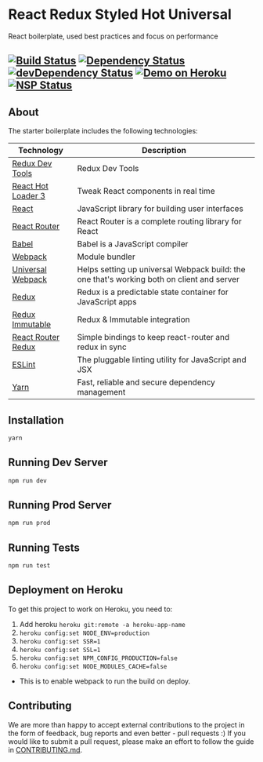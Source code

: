 # React Redux Styled Hot Universal
React boilerplate, used best practices and focus on performance

[![Build Status](https://travis-ci.org/wearepush/redux-starter.svg?branch=master&style=flat-square)](https://travis-ci.org/wearepush/redux-starter)
[![Dependency Status](https://david-dm.org/wearepush/redux-starter.svg?style=flat-square)](https://david-dm.org/wearepush/redux-starter)
[![devDependency Status](https://david-dm.org/wearepush/redux-starter/dev-status.svg?style=flat-square)](https://david-dm.org/wearepush/redux-starter?type=dev)
[![Demo on Heroku](https://img.shields.io/badge/demo-heroku-brightgreen.svg?style=flat-square)](https://wearepush-redux-starter.herokuapp.com/)
[![NSP Status](https://nodesecurity.io/orgs/push/projects/995b22bd-6b80-431e-801e-63995e4d36f4/badge)](https://nodesecurity.io/orgs/push/projects/995b22bd-6b80-431e-801e-63995e4d36f4)
---

## About

The starter boilerplate includes the following technologies:

| Technology                                                                                                                                                                                                                  | Description                                                     |
|-----------------------------------------------------------------------------------------------------------------------------------------------------------------------------------------------------------------------------|-----------------------------------------------------------------|
| [Redux Dev Tools](https://github.com/zalmoxisus/redux-devtools-extension)      | Redux Dev Tools |
| [React Hot Loader 3](https://github.com/gaearon/react-hot-loader)                 | Tweak React components in real time |
| [React](https://github.com/facebook/react)                                        | JavaScript library for building user interfaces  |
| [React Router](https://github.com/ReactTraining/react-router/tree/master/packages/react-router)                             | React Router is a complete routing library for React    |
| [Babel](http://babeljs.io)                                                        | Babel is a JavaScript compiler              |
| [Webpack](http://webpack.github.io)                                               | Module bundler                       |
| [Universal Webpack](https://www.npmjs.com/package/universal-webpack)              | Helps setting up universal Webpack build: the one that's working both on client and server                                                |
| [Redux](http://redux.js.org/)                                                     | Redux is a predictable state container for JavaScript apps                           |
| [Redux Immutable](https://github.com/gajus/redux-immutablejs)                     | Redux & Immutable integration                                                          |
| [React Router Redux](https://github.com/ReactTraining/react-router/tree/master/packages/react-router-redux)               | Simple bindings to keep react-router and redux in sync                                        |
| [ESLint](http://eslint.org)                                                       | The pluggable linting utility for JavaScript and JSX                                            |
| [Yarn](https://yarnpkg.com) | Fast, reliable and secure dependency management |

## Installation

```bash
yarn
```

## Running Dev Server

```bash
npm run dev
```

## Running Prod Server

```bash
npm run prod
```

## Running Tests

```bash
npm run test
```

## Deployment on Heroku

To get this project to work on Heroku, you need to:

1. Add heroku `heroku git:remote -a heroku-app-name`
2. `heroku config:set NODE_ENV=production`
3. `heroku config:set SSR=1`
4. `heroku config:set SSL=1`
5. `heroku config:set NPM_CONFIG_PRODUCTION=false`
6. `heroku config:set NODE_MODULES_CACHE=false`
  * This is to enable webpack to run the build on deploy.


## Contributing

We are more than happy to accept external contributions to the project in the form of feedback, bug reports and even better - pull requests :)
If you would like to submit a pull request, please make an effort to follow the guide in [CONTRIBUTING.md](docs/CONTRIBUTING.md).
